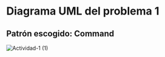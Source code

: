 # Diagrama UML del problema 1

## Patrón escogido: Command

![Actividad-1 (1)](https://github.com/andherrera/tarea_patrones/assets/63483248/68715bb5-1063-4907-8dc7-933a9b36f215)
